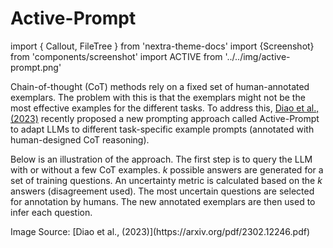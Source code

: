 # Active-Prompt

import { Callout, FileTree } from 'nextra-theme-docs'
import {Screenshot} from 'components/screenshot'
import ACTIVE from '../../img/active-prompt.png'

Chain-of-thought (CoT) methods rely on a fixed set of human-annotated exemplars. The problem with this is that the exemplars might not be the most effective examples for the different tasks. To address this, [Diao et al., (2023)](https://arxiv.org/pdf/2302.12246.pdf) recently proposed a new prompting approach called Active-Prompt to adapt LLMs to different task-specific example prompts (annotated with human-designed CoT reasoning).

Below is an illustration of the approach. The first step is to query the LLM with or without a few CoT examples. *k* possible answers are generated for a set of training questions. An uncertainty metric is calculated based on the *k* answers (disagreement used). The most uncertain questions are selected for annotation by humans. The new annotated exemplars are then used to infer each question.

<Screenshot src={ACTIVE} alt="ACTIVE" />
Image Source: [Diao et al., (2023)](https://arxiv.org/pdf/2302.12246.pdf)
